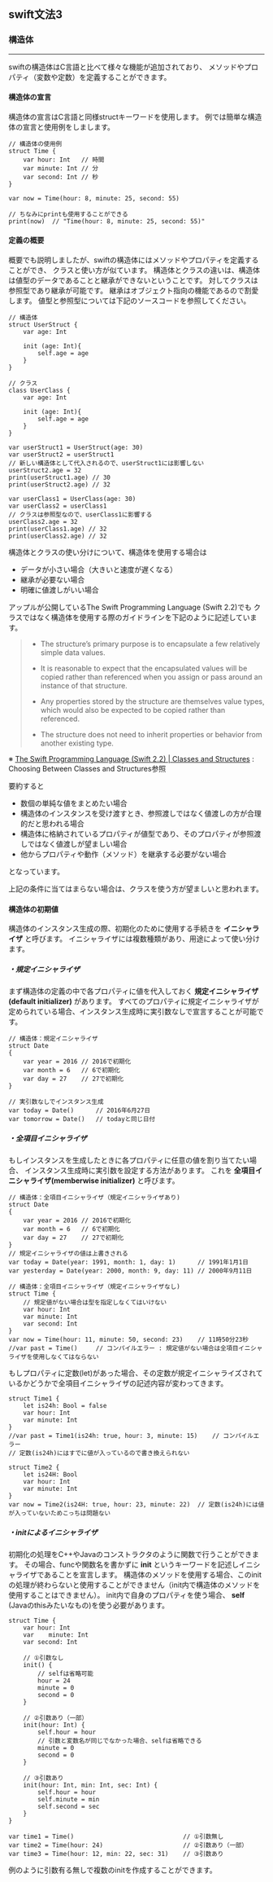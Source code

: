## swift文法3

### 構造体
---
swiftの構造体はC言語と比べて様々な機能が追加されており、
メソッドやプロパティ（変数や定数）を定義することができます。

#### 構造体の宣言
構造体の宣言はC言語と同様structキーワードを使用します。
例では簡単な構造体の宣言と使用例をしまします。
~~~
// 構造体の使用例
struct Time {
	var hour: Int	// 時間
	var	minute: Int	// 分
	var second: Int	// 秒
}

var now = Time(hour: 8, minute: 25, second: 55)

// ちなみにprintも使用することができる
print(now)	// "Time(hour: 8, minute: 25, second: 55)"
~~~

#### 定義の概要
概要でも説明しましたが、swiftの構造体にはメソッドやプロパティを定義することができ、
クラスと使い方が似ています。
構造体とクラスの違いは、構造体は値型のデータであることと継承ができないということです。
対してクラスは参照型であり継承が可能です。
継承はオブジェクト指向の機能であるので割愛します。
値型と参照型については下記のソースコードを参照してください。
~~~
// 構造体
struct UserStruct {
	var age: Int

	init (age: Int){
		self.age = age
	}
}

// クラス
class UserClass {
	var age: Int

	init (age: Int){
		self.age = age
	}
}

var userStruct1 = UserStruct(age: 30)
var userStruct2 = userStruct1
// 新しい構造体として代入されるので、userStruct1には影響しない
userStruct2.age = 32
print(userStruct1.age) // 30
print(userStruct2.age) // 32

var userClass1 = UserClass(age: 30)
var userClass2 = userClass1
// クラスは参照型なので、userClass1に影響する
userClass2.age = 32
print(userClass1.age) // 32
print(userClass2.age) // 32
~~~
構造体とクラスの使い分けについて、構造体を使用する場合は
* データが小さい場合（大きいと速度が遅くなる）
* 継承が必要ない場合
* 明確に値渡しがいい場合

アップルが公開しているThe Swift Programming Language (Swift 2.2)でも
クラスではなく構造体を使用する際のガイドラインを下記のように記述しています。
> * The structure’s primary purpose is to encapsulate a few relatively simple data values.
>
> * It is reasonable to expect that the encapsulated values will be copied rather than referenced when you assign or pass around an instance of that structure.
>
> * Any properties stored by the structure are themselves value types, which would also be expected to be copied rather than referenced.
>
> * The structure does not need to inherit properties or behavior from another existing type.

※ [The Swift Programming Language (Swift 2.2) | Classes and Structures](https://developer.apple.com/library/ios/documentation/Swift/Conceptual/Swift_Programming_Language/ClassesAndStructures.html#//apple_ref/doc/uid/TP40014097-CH13-ID82) : Choosing Between Classes and Structures参照

要約すると
* 数個の単純な値をまとめたい場合
* 構造体のインスタンスを受け渡すとき、参照渡しではなく値渡しの方が合理的だと思われる場合
* 構造体に格納されているプロパティが値型であり、そのプロパティが参照渡しではなく値渡しが望ましい場合
* 他からプロパティや動作（メソッド）を継承する必要がない場合

となっています。

上記の条件に当てはまらない場合は、クラスを使う方が望ましいと思われます。


#### 構造体の初期値
構造体のインスタンス生成の際、初期化のために使用する手続きを **イニシャライザ** と呼びます。
イニシャライザには複数種類があり、用途によって使い分けます。

##### ・規定イニシャライザ
まず構造体の定義の中で各プロパティに値を代入しておく **規定イニシャライザ(default initializer)** があります。
すべてのプロパティに規定イニシャライザが定められている場合、インスタンス生成時に実引数なしで宣言することが可能です。
~~~
// 構造体：規定イニシャライザ
struct Date
{
	var year = 2016	// 2016で初期化
	var month = 6	// 6で初期化
	var day = 27	// 27で初期化
}

// 実引数なしでインスタンス生成
var today = Date()		// 2016年6月27日
var tomorrow = Date()	// todayと同じ日付
~~~

##### ・全項目イニシャライザ
もしインスタンスを生成したときに各プロパティに任意の値を割り当てたい場合、
インスタンス生成時に実引数を設定する方法があります。
これを **全項目イニシャライザ(memberwise initializer)** と呼びます。
~~~
// 構造体：全項目イニシャライザ（規定イニシャライザあり)
struct Date
{
	var year = 2016	// 2016で初期化
	var month = 6	// 6で初期化
	var day = 27	// 27で初期化
}
// 規定イニシャライザの値は上書きされる
var today = Date(year: 1991, month: 1, day: 1)		// 1991年1月1日
var yesterday = Date(year: 2000, month: 9, day: 11)	// 2000年9月11日

// 構造体：全項目イニシャライザ（規定イニシャライザなし)
struct Time {
	// 規定値がない場合は型を指定しなくてはいけない
	var hour: Int
	var	minute: Int
	var second: Int
}
var now = Time(hour: 11, minute: 50, second: 23)	// 11時50分23秒
//var past = Time()		// コンパイルエラー : 規定値がない場合は全項目イニシャライザを使用しなくてはならない
~~~

もしプロパティに定数(let)があった場合、その定数が規定イニシャライズされているかどうかで全項目イニシャライザの記述内容が変わってきます。
~~~
struct Time1 {
	let is24h: Bool = false
	var hour: Int
	var	minute: Int
}
//var past = Time1(is24h: true, hour: 3, minute: 15)	// コンパイルエラー
// 定数(is24h)にはすでに値が入っているので書き換えられない

struct Time2 {
	let is24H: Bool
	var hour: Int
	var minute: Int
}
var now = Time2(is24H: true, hour: 23, minute: 22)	// 定数(is24h)には値が入っていないためこっちは問題ない
~~~

##### ・initによるイニシャライザ
初期化の処理をC++やJavaのコンストラクタのように関数で行うことができます。
その場合、funcや関数名を書かずに **init** というキーワードを記述しイニシャライザであることを宣言します。
構造体のメソッドを使用する場合、このinitの処理が終わらないと使用することができません（init内で構造体のメソッドを使用することはできません）。
init内で自身のプロパティを使う場合、 **self** (Javaのthisみたいなもの)を使う必要があります。
~~~
struct Time {
	var hour: Int
	var    minute: Int
	var second: Int

	// ①引数なし
	init() {
		// selfは省略可能
		hour = 24
		minute = 0
		second = 0
	}

	// ②引数あり（一部）
	init(hour: Int) {
		self.hour = hour
		// 引数と変数名が同じでなかった場合、selfは省略できる
		minute = 0
		second = 0
	}

	// ③引数あり
	init(hour: Int, min: Int, sec: Int) {
		self.hour = hour
		self.minute = min
		self.second = sec
	}
}

var time1 = Time()								// ①引数無し
var time2 = Time(hour: 24)						// ②引数あり（一部）
var time3 = Time(hour: 12, min: 22, sec: 31)	// ③引数あり
~~~
例のように引数有る無しで複数のinitを作成することができます。
